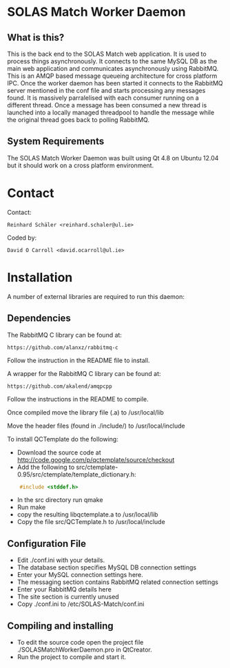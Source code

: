 SOLAS Match Worker Daemon
============================

## What is this?

This is the back end to the SOLAS Match web application. It is used
to process things asynchronously. It connects to the same MySQL DB 
as the main web application and communicates asynchronously using
RabbitMQ. This is an AMQP based message queueing architecture for
cross platform IPC. Once the worker daemon has been started it
connects to the RabbitMQ server mentioned in the conf file and starts
processing any messages found. It is massively parralelised with each
consumer running on a different thread. Once a message has been 
consumed a new thread is launched into a locally managed threadpool
to handle the message while the original thread goes back to polling
RabbitMQ.

## System Requirements

The SOLAS Match Worker Daemon was built using Qt 4.8 on Ubuntu 12.04
but it should work on a cross platform environment.

# Contact

Contact:

    Reinhard Schäler <reinhard.schaler@ul.ie>
  
Coded by:
    
    David O Carroll <david.ocarroll@ul.ie>

# Installation

A number of external libraries are required to run this daemon:

## Dependencies

The RabbitMQ C library can be found at:

    https://github.com/alanxz/rabbitmq-c

Follow the instruction in the README file to install.

A wrapper for the RabbitMQ C library can be found at:

    https://github.com/akalend/amqpcpp

Follow the instructions in the README to compile.

Once compiled move the library file (.a) to /usr/local/lib

Move the header files (found in ./include/) to /usr/local/include

To install QCTemplate do the following:
* Download the source code at http://code.google.com/p/qctemplate/source/checkout
* Add the following to src/ctemplate-0.95/src/ctemplate/template_dictionary.h:
```C++
    #include <stddef.h>
```
* In the src directory run qmake
* Run make
* copy the resulting libqctemplate.a to /usr/local/lib
* Copy the file src/QCTemplate.h to /usr/local/include

## Configuration File

* Edit ./conf.ini with your details.
* The database section specifies MySQL DB connection settings
* Enter your MySQL connection settings here.
* The messaging section contains RabbitMQ related connection settings
* Enter your RabbitMQ details here
* The site section is currently unused
* Copy ./conf.ini to /etc/SOLAS-Match/conf.ini

## Compiling and installing

* To edit the source code open the project file ./SOLASMatchWorkerDaemon.pro
in QtCreator.
* Run the project to compile and start it. 
